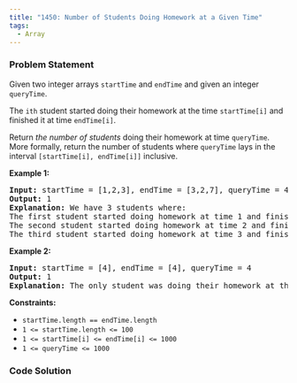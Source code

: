 ```yaml
---
title: "1450: Number of Students Doing Homework at a Given Time"
tags:
  - Array
---
```

### Problem Statement

<p>Given two integer arrays <code>startTime</code> and <code>endTime</code> and given an integer <code>queryTime</code>.</p>

<p>The <code>ith</code> student started doing their homework at the time <code>startTime[i]</code> and finished it at time <code>endTime[i]</code>.</p>

<p>Return <em>the number of students</em> doing their homework at time <code>queryTime</code>. More formally, return the number of students where <code>queryTime</code> lays in the interval <code>[startTime[i], endTime[i]]</code> inclusive.</p>


<p><strong class="example">Example 1:</strong></p>

<pre>
<strong>Input:</strong> startTime = [1,2,3], endTime = [3,2,7], queryTime = 4
<strong>Output:</strong> 1
<strong>Explanation:</strong> We have 3 students where:
The first student started doing homework at time 1 and finished at time 3 and wasn&#39;t doing anything at time 4.
The second student started doing homework at time 2 and finished at time 2 and also wasn&#39;t doing anything at time 4.
The third student started doing homework at time 3 and finished at time 7 and was the only student doing homework at time 4.
</pre>

<p><strong class="example">Example 2:</strong></p>

<pre>
<strong>Input:</strong> startTime = [4], endTime = [4], queryTime = 4
<strong>Output:</strong> 1
<strong>Explanation:</strong> The only student was doing their homework at the queryTime.
</pre>


<p><strong>Constraints:</strong></p>

<ul>
	<li><code>startTime.length == endTime.length</code></li>
	<li><code>1 &lt;= startTime.length &lt;= 100</code></li>
	<li><code>1 &lt;= startTime[i] &lt;= endTime[i] &lt;= 1000</code></li>
	<li><code>1 &lt;= queryTime &lt;= 1000</code></li>
</ul>


### Code Solution

```python

```
